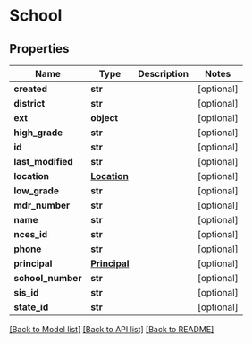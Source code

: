 # School

## Properties
Name | Type | Description | Notes
------------ | ------------- | ------------- | -------------
**created** | **str** |  | [optional] 
**district** | **str** |  | [optional] 
**ext** | **object** |  | [optional] 
**high_grade** | **str** |  | [optional] 
**id** | **str** |  | [optional] 
**last_modified** | **str** |  | [optional] 
**location** | [**Location**](Location.md) |  | [optional] 
**low_grade** | **str** |  | [optional] 
**mdr_number** | **str** |  | [optional] 
**name** | **str** |  | [optional] 
**nces_id** | **str** |  | [optional] 
**phone** | **str** |  | [optional] 
**principal** | [**Principal**](Principal.md) |  | [optional] 
**school_number** | **str** |  | [optional] 
**sis_id** | **str** |  | [optional] 
**state_id** | **str** |  | [optional] 

[[Back to Model list]](README.md#documentation-for-models) [[Back to API list]](README.md#documentation-for-api-endpoints) [[Back to README]](README.md)


